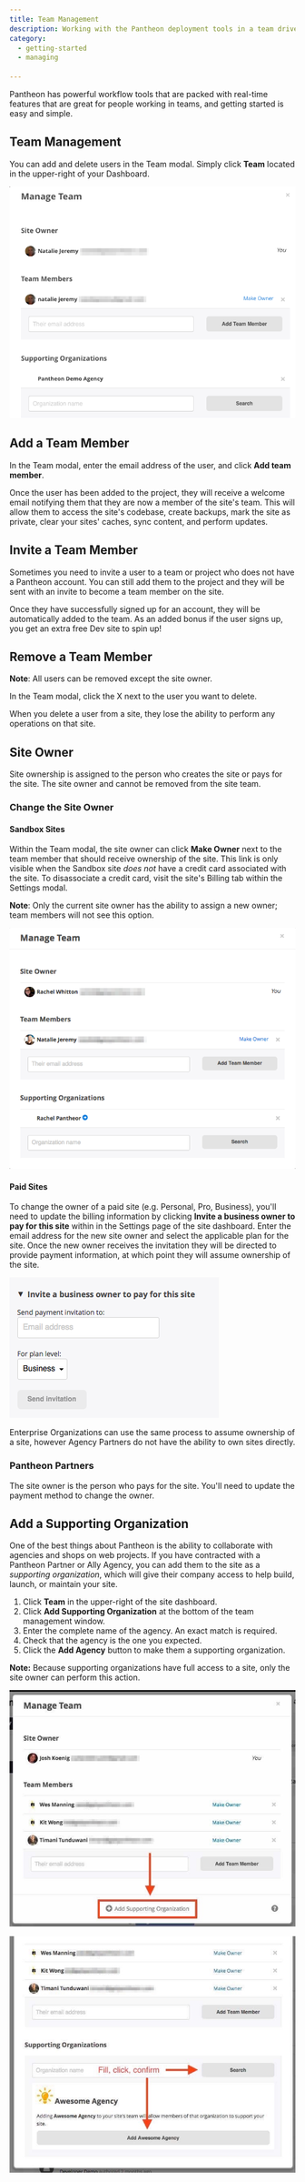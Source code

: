 ```yaml
---
title: Team Management
description: Working with the Pantheon deployment tools in a team driven environment.
category:
  - getting-started
  - managing

---
```


Pantheon has powerful workflow tools that are packed with real-time features that are great for people working in teams, and getting started is easy and simple.

## Team Management
You can add and delete users in the Team modal. Simply click **Team** located in the upper-right of your Dashboard.

![Team Management Window](/source/docs/assets/images/team-modal.png)


## Add a Team Member

In the Team modal, enter the email address of the user, and click **Add team member**.


Once the user has been added to the project, they will receive a welcome email notifying them that they are now a member of the site's team. This will allow them to access the site's codebase, create backups, mark the site as private, clear your sites' caches, sync content, and perform updates.

## Invite a Team Member

Sometimes you need to invite a user to a team or project who does not have a Pantheon account. You can still add them to the project and they will be sent with an invite to become a team member on the site.

Once they have successfully signed up for an account, they will be automatically added to the team. As an added bonus if the user signs up, you get an extra free Dev site to spin up!


## Remove a Team Member

**Note**: All users can be removed except the site owner.

In the Team modal, click the X next to the user you want to delete.

When you delete a user from a site, they lose the ability to perform any operations on that site.

## Site Owner
Site ownership is assigned to the person who creates the site or pays for the site. The site owner and cannot be removed from the site team.

### Change the Site Owner

#### Sandbox Sites
Within the Team modal, the site owner can click **Make Owner** next to the team member that should receive ownership of the site. This link is only visible when the Sandbox site _does not_ have a credit card associated with the site. To disassociate a credit card, visit the site's Billing tab within the Settings modal.

**Note**: Only the current site owner has the ability to assign a new owner; team members will not see this option.

![Make Owner](/source/docs/assets/images/sandbox-make-owner.png)


#### Paid Sites
To change the owner of a paid site (e.g. Personal, Pro, Business), you'll need to update the billing information by clicking **Invite a business owner to pay for this site** within in the Settings page of the site dashboard. Enter the email address for the new site owner and select the applicable plan for the site. Once the new owner receives the invitation they will be directed to provide payment information, at which point they will assume ownership of the site.

![Invite a business owner to pay for this site](/source/docs/assets/images/payment-invite.png)

Enterprise Organizations can use the same process to assume ownership of a site, however Agency Partners do not have the ability to own sites directly.


### Pantheon Partners
The site owner is the person who pays for the site. You'll need to update the payment method to change the owner.

## Add a Supporting Organization

One of the best things about Pantheon is the ability to collaborate with agencies and shops on web projects. If you have contracted with a Pantheon Partner or Ally Agency, you can add them to the site as a _supporting organization_, which will give their company access to help build, launch, or maintain your site.

1. Click **Team** in the upper-right of the site dashboard.
2. Click **Add Supporting Organization** at the bottom of the team management window.
3. Enter the complete name of the agency. An exact match is required.
4. Check that the agency is the one you expected.
5. Click the **Add Agency** button to make them a supporting organization.

**Note:** Because supporting organizations have full access to a site, only the site owner can perform this action.

 ![Add a supporting organization button](/source/docs/assets/images/multi_org1.png)

 ![Confirm supporting organization](/source/docs/assets/images/multi_org2.png)
